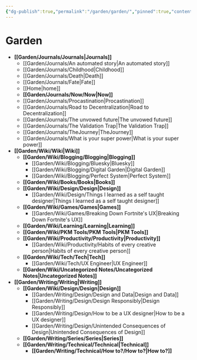 ```yaml
---
{"dg-publish":true,"permalink":"/garden/garden/","pinned":true,"contentClasses":"foldernote","noteIcon":3,"created":"2024-12-01T18:58:02.093+01:00","updated":"2024-12-02T21:28:01.087+01:00"}
---
```


# Garden

- **[[Garden/Journals/Journals\|Journals]]**
	- [[Garden/Journals/An automated story\|An automated story]]
	- [[Garden/Journals/Childhood\|Childhood]]
	- [[Garden/Journals/Death\|Death]]
	- [[Garden/Journals/Fate\|Fate]]
	- [[Home\|home]]
	- **[[Garden/Journals/Now/Now\|Now]]**
	- [[Garden/Journals/Procastination\|Procastination]]
	- [[Garden/Journals/Road to Decentralization\|Road to Decentralization]]
	- [[Garden/Journals/The unvowed future\|The unvowed future]]
	- [[Garden/Journals/The Validation Trap\|The Validation Trap]]
	- [[Garden/Journals/TheJourney\|TheJourney]]
	- [[Garden/Journals/What is your super power\|What is your super power]]
- **[[Garden/Wiki/Wiki\|Wiki]]**
	- **[[Garden/Wiki/Blogging/Blogging\|Blogging]]**
		- [[Garden/Wiki/Blogging/Bluesky\|Bluesky]]
		- [[Garden/Wiki/Blogging/Digital Garden\|Digital Garden]]
		- [[Garden/Wiki/Blogging/Perfect System\|Perfect System]]
	- **[[Garden/Wiki/Books/Books\|Books]]**
	- **[[Garden/Wiki/Design/Design\|Design]]**
		- [[Garden/Wiki/Design/Things I learned as a self taught designer\|Things I learned as a self taught designer]]
	- **[[Garden/Wiki/Games/Games\|Games]]**
		- [[Garden/Wiki/Games/Breaking Down Fortnite's UX\|Breaking Down Fortnite's UX]]
	- **[[Garden/Wiki/Learning/Learning\|Learning]]**
	- **[[Garden/Wiki/PKM Tools/PKM Tools\|PKM Tools]]**
	- **[[Garden/Wiki/Productivity/Productivity\|Productivity]]**
		- [[Garden/Wiki/Productivity/Habits of every creative person\|Habits of every creative person]]
	- **[[Garden/Wiki/Tech/Tech\|Tech]]**
		- [[Garden/Wiki/Tech/UX Engineer\|UX Engineer]]
	- **[[Garden/Wiki/Uncategorized Notes/Uncategorized Notes\|Uncategorized Notes]]**
- **[[Garden/Writing/Writing\|Writing]]**
	- **[[Garden/Wiki/Design/Design\|Design]]**
		- [[Garden/Writing/Design/Design and Data\|Design and Data]]
		- [[Garden/Writing/Design/Design Responsibly\|Design Responsibly]]
		- [[Garden/Writing/Design/How to be a UX designer\|How to be a UX designer]]
		- [[Garden/Writing/Design/Unintended Consequences of Design\|Unintended Consequences of Design]]
	- **[[Garden/Writing/Series/Series\|Series]]**
	- **[[Garden/Writing/Technical/Technical\|Technical]]**
		- **[[Garden/Writing/Technical/How to?/How to?\|How to?]]**


